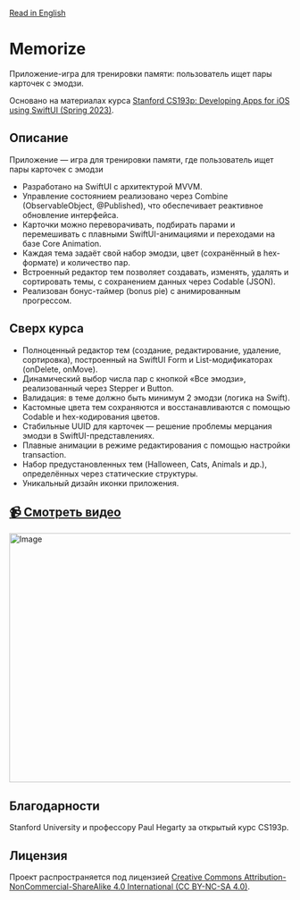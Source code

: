 [Read in English](./README.md)

# Memorize 

Приложение-игра для тренировки памяти: пользователь ищет пары карточек с эмодзи. 

Основано на материалах курса [Stanford CS193p: Developing Apps for iOS using SwiftUI (Spring 2023)](https://cs193p.stanford.edu/2023).


## Описание
Приложение — игра для тренировки памяти, где пользователь ищет пары карточек с эмодзи
- Разработано на SwiftUI с архитектурой MVVM.
- Управление состоянием реализовано через Combine (ObservableObject, @Published), что обеспечивает реактивное обновление интерфейса.
- Карточки можно переворачивать, подбирать парами и перемешивать с плавными SwiftUI-анимациями и переходами на базе Core Animation.
- Каждая тема задаёт свой набор эмодзи, цвет (сохранённый в hex-формате) и количество пар.
- Встроенный редактор тем позволяет создавать, изменять, удалять и сортировать темы, с сохранением данных через Codable (JSON).
- Реализован бонус-таймер (bonus pie) с анимированным прогрессом.

## Сверх курса
- Полноценный редактор тем (создание, редактирование, удаление, сортировка), построенный на SwiftUI Form и List-модификаторах (onDelete, onMove).
- Динамический выбор числа пар с кнопкой «Все эмодзи», реализованный через Stepper и Button.
- Валидация: в теме должно быть минимум 2 эмодзи (логика на Swift).
- Кастомные цвета тем сохраняются и восстанавливаются с помощью Codable и hex-кодирования цветов.
- Стабильные UUID для карточек — решение проблемы мерцания эмодзи в SwiftUI-представлениях.
- Плавные анимации в режиме редактирования с помощью настройки transaction.
- Набор предустановленных тем (Halloween, Cats, Animals и др.), определённых через статические структуры.
- Уникальный дизайн иконки приложения.

## [📹 Смотреть видео](https://youtu.be/fa7Pzy5Zq-Y)
<img width="647" height="446" alt="Image" src="https://github.com/user-attachments/assets/bcf796e7-2260-4086-aac3-3bc1f66526c6" />

## Благодарности

Stanford University и профессору Paul Hegarty за открытый курс CS193p.


 ## Лицензия

Проект распространяется под лицензией [Creative Commons Attribution-NonCommercial-ShareAlike 4.0 International (CC BY-NC-SA 4.0)](https://creativecommons.org/licenses/by-nc-sa/4.0/deed.ru).
